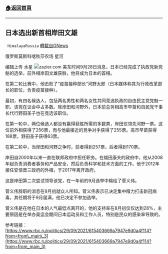 ###  [:house:返回首頁](https://github.com/ourhimalayas/txt)
---


## 日本选出新首相岸田文雄
` HimalayaRussia` [轉載自GNews](https://gnews.org/zh-hans/1563170/)

俄罗斯莫斯科喀秋莎农场 星河

编辑上传 水星
![](https://assets.gnews.org/wp-content/uploads/2021/09/J-1.jpg)zazier.com
美东时间9月28日消息，日本已经完成了执政党新党魁的选举，前外相岸田文雄获胜，他将成为日本的首相。

在第二轮比赛中，他击败了“疫苗接种部长”河野太郎（日本媒体称其为行政改革部长的职位，负责疫苗接种）。

最初，有四名候选人，包括两名男性和两名女性共同竞选执政的自由民主党党魁一职，该党在议会中占多数。除岸田和河野外，日本前总务相高市早苗和自民党干事长代行野田圣子也在竞选该职位。

在第一轮中，两位候选人都没有赢得获胜所需的多数票，岸田仅领先河野一票。这位前外相获得了256票，而与他最接近的竞争对手获得了255票。高市早苗获得188票，野田圣子获得63票。

在第二轮中，当岸田和河野之争时，前者得到257票，后者得到170票。

岸田自2000年以来一直在联邦政府中担任职务。在福田康夫的政府中，他从2008年起负责消费者事务和产品安全，然后负责科学和技术方面的工作。他于2012年接任安倍晋三政府的外相，于2017年离开政府。

这是岸田第二次尝试领导该党，在一年前的9月选举中输给了菅义伟。

菅义伟辞职的消息在9月初就众人所知。菅义伟表示已决定集中精力打击新冠病毒，其任期将于9月届满，他已决定不参加选举。

菅义伟是在他在日本的人气最低点离开的，他的支持率在8月初仅仅达到28%，主要原因是在举办奥运会期间日本运动员和工作人员，特别是民众的感染率导致的。

参考链接：[https://www.rbc.ru/politics/29/09/2021/615403669a7947e9d0a4f114?from=from\_main\_3](https://www.rbc.ru/politics/29/09/2021/615403669a7947e9d0a4f114?from=from_main_3)
